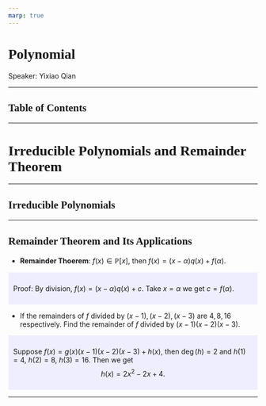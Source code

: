 ```yaml
---
marp: true
---
```

<style>
  section {
    font-family: 'LXGW Bright';
  }

  h1, h2, h3 {
    font-family: 'LXGW Bright';
  }
</style>
<style>
img[alt~="center"] {
  display: block;
  margin: 0 auto;
}
</style>
<style>
.note {
  background-color: #eef;
  padding: 10px;
  margin: 10px 0;
  text-align: left;
}
.trick {
  background-color: #fee;
  padding: 10px;
  margin: 10px 0;
  text-align: left;
}
</style>

# Polynomial

Speaker: Yixiao Qian

---

## Table of Contents

---

# Irreducible Polynomials and Remainder Theorem

---

## Irreducible Polynomials

---

## Remainder Theorem and Its Applications

- **Remainder Thoerem**: $f(x) \in \mathbb{P}[x]$, then $f(x) = (x-\alpha) q(x) + f(\alpha)$.

<div class=note>

Proof: By division, $f(x) = (x-\alpha)q(x) + c$. Take $x = \alpha$ we get $c = f(\alpha)$.

</div>

- If the remainders of $f$ divided by $(x-1), (x-2), (x-3)$ are $4, 8, 16$ respectively. Find the remainder of $f$ divided by $(x-1)(x-2)(x-3)$.

<div class=note>

Suppose $f(x) = g(x)(x-1)(x-2)(x-3) + h(x)$, then $\operatorname{deg}(h) = 2$ and $h(1) = 4$, $h(2)=8$, $h(3)=16$. Then we get
$$ h(x) = 2x^2 -2 x + 4. $$

</div>

---

